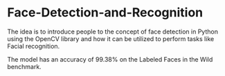 # Face-Detection-and-Recognition
The idea is to introduce people to the concept of face detection in Python using the OpenCV library and how it can be utilized to perform tasks like Facial recognition.

The model has an accuracy of 99.38% on the Labeled Faces in the Wild benchmark.
